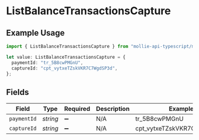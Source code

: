 # ListBalanceTransactionsCapture

## Example Usage

```typescript
import { ListBalanceTransactionsCapture } from "mollie-api-typescript/models/operations";

let value: ListBalanceTransactionsCapture = {
  paymentId: "tr_5B8cwPMGnU",
  captureId: "cpt_vytxeTZskVKR7C7WgdSP3d",
};
```

## Fields

| Field                      | Type                       | Required                   | Description                | Example                    |
| -------------------------- | -------------------------- | -------------------------- | -------------------------- | -------------------------- |
| `paymentId`                | *string*                   | :heavy_minus_sign:         | N/A                        | tr_5B8cwPMGnU              |
| `captureId`                | *string*                   | :heavy_minus_sign:         | N/A                        | cpt_vytxeTZskVKR7C7WgdSP3d |